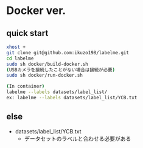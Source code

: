# Docker ver.

## quick start

```bash
xhost +
git clone git@github.com:ikuzo198/labelme.git
cd labelme
sudo sh docker/build-docker.sh
(USBカメラを接続したことがない場合は接続が必要)
sudo sh docker/run-docker.sh
```

```bash
(In container)
labelme --labels datasets/label_list/
ex: labelme --labels datasets/label_list/YCB.txt
```

## else

- datasets/label_list/YCB.txt
    - データセットのラベルと合わせる必要がある